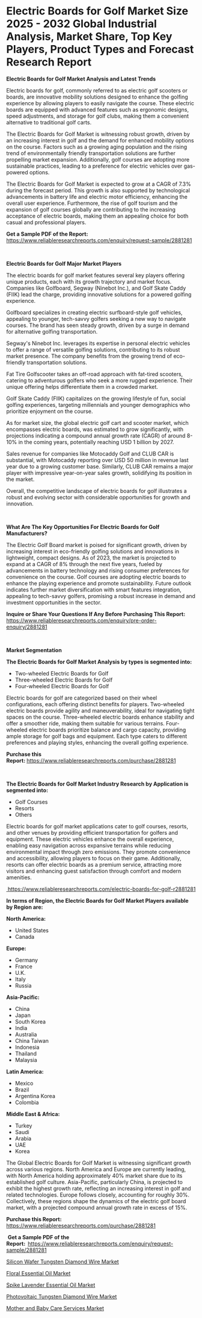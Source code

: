 <p><h1>Electric Boards for Golf Market Size 2025 - 2032 Global Industrial Analysis, Market Share, Top Key Players, Product Types and Forecast Research Report</h1></p><p><strong>Electric Boards for Golf Market Analysis and Latest Trends</strong></p>
<p><p>Electric boards for golf, commonly referred to as electric golf scooters or boards, are innovative mobility solutions designed to enhance the golfing experience by allowing players to easily navigate the course. These electric boards are equipped with advanced features such as ergonomic designs, speed adjustments, and storage for golf clubs, making them a convenient alternative to traditional golf carts.</p><p>The Electric Boards for Golf Market is witnessing robust growth, driven by an increasing interest in golf and the demand for enhanced mobility options on the course. Factors such as a growing aging population and the rising trend of environmentally friendly transportation solutions are further propelling market expansion. Additionally, golf courses are adopting more sustainable practices, leading to a preference for electric vehicles over gas-powered options.</p><p>The Electric Boards for Golf Market is expected to grow at a CAGR of 7.3% during the forecast period. This growth is also supported by technological advancements in battery life and electric motor efficiency, enhancing the overall user experience. Furthermore, the rise of golf tourism and the expansion of golf courses globally are contributing to the increasing acceptance of electric boards, making them an appealing choice for both casual and professional players.</p></p>
<p><strong>Get a Sample PDF of the Report:&nbsp;</strong> <a href="https://www.reliableresearchreports.com/enquiry/request-sample/2881281?utm_campaign=117&utm_medium=2&utm_source=Github&utm_content=ia&utm_term=12032025&utm_id=electric-boards-for-golf">https://www.reliableresearchreports.com/enquiry/request-sample/2881281</a></p>
<p>&nbsp;</p>
<p><strong>Electric Boards for Golf Major Market Players</strong></p>
<p><p>The electric boards for golf market features several key players offering unique products, each with its growth trajectory and market focus. Companies like Golfboard, Segway (Ninebot Inc.), and Golf Skate Caddy (FIIK) lead the charge, providing innovative solutions for a powered golfing experience.</p><p>Golfboard specializes in creating electric surfboard-style golf vehicles, appealing to younger, tech-savvy golfers seeking a new way to navigate courses. The brand has seen steady growth, driven by a surge in demand for alternative golfing transportation.</p><p>Segway's Ninebot Inc. leverages its expertise in personal electric vehicles to offer a range of versatile golfing solutions, contributing to its robust market presence. The company benefits from the growing trend of eco-friendly transportation solutions.</p><p>Fat Tire Golfscooter takes an off-road approach with fat-tired scooters, catering to adventurous golfers who seek a more rugged experience. Their unique offering helps differentiate them in a crowded market.</p><p>Golf Skate Caddy (FIIK) capitalizes on the growing lifestyle of fun, social golfing experiences, targeting millennials and younger demographics who prioritize enjoyment on the course.</p><p>As for market size, the global electric golf cart and scooter market, which encompasses electric boards, was estimated to grow significantly, with projections indicating a compound annual growth rate (CAGR) of around 8-10% in the coming years, potentially reaching USD 1 billion by 2027.</p><p>Sales revenue for companies like Motocaddy Golf and CLUB CAR is substantial, with Motocaddy reporting over USD 50 million in revenue last year due to a growing customer base. Similarly, CLUB CAR remains a major player with impressive year-on-year sales growth, solidifying its position in the market.</p><p>Overall, the competitive landscape of electric boards for golf illustrates a robust and evolving sector with considerable opportunities for growth and innovation.</p></p>
<p>&nbsp;</p>
<p><strong>What Are The Key Opportunities For Electric Boards for Golf Manufacturers?</strong></p>
<p><p>The Electric Golf Board market is poised for significant growth, driven by increasing interest in eco-friendly golfing solutions and innovations in lightweight, compact designs. As of 2023, the market is projected to expand at a CAGR of 8% through the next five years, fueled by advancements in battery technology and rising consumer preferences for convenience on the course. Golf courses are adopting electric boards to enhance the playing experience and promote sustainability. Future outlook indicates further market diversification with smart features integration, appealing to tech-savvy golfers, promising a robust increase in demand and investment opportunities in the sector.</p></p>
<p><strong>Inquire or Share Your Questions If Any Before Purchasing This Report:</strong> <a href="https://www.reliableresearchreports.com/enquiry/pre-order-enquiry/2881281?utm_campaign=117&utm_medium=2&utm_source=Github&utm_content=ia&utm_term=12032025&utm_id=electric-boards-for-golf">https://www.reliableresearchreports.com/enquiry/pre-order-enquiry/2881281</a></p>
<p>&nbsp;</p>
<p><strong>Market Segmentation</strong></p>
<p><strong>The Electric Boards for Golf Market Analysis by types is segmented into:</strong></p>
<p><ul><li>Two-wheeled Electric Boards for Golf</li><li>Three-wheeled Electric Boards for Golf</li><li>Four-wheeled Electric Boards for Golf</li></ul></p>
<p><p>Electric boards for golf are categorized based on their wheel configurations, each offering distinct benefits for players. Two-wheeled electric boards provide agility and maneuverability, ideal for navigating tight spaces on the course. Three-wheeled electric boards enhance stability and offer a smoother ride, making them suitable for various terrains. Four-wheeled electric boards prioritize balance and cargo capacity, providing ample storage for golf bags and equipment. Each type caters to different preferences and playing styles, enhancing the overall golfing experience.</p></p>
<p><strong>Purchase this Report:&nbsp;</strong><a href="https://www.reliableresearchreports.com/purchase/2881281?utm_campaign=117&utm_medium=2&utm_source=Github&utm_content=ia&utm_term=12032025&utm_id=electric-boards-for-golf">https://www.reliableresearchreports.com/purchase/2881281</a></p>
<p>&nbsp;</p>
<p><strong>The Electric Boards for Golf Market Industry Research by Application is segmented into:</strong></p>
<p><ul><li>Golf Courses</li><li>Resorts</li><li>Others</li></ul></p>
<p><p>Electric boards for golf market applications cater to golf courses, resorts, and other venues by providing efficient transportation for golfers and equipment. These electric vehicles enhance the overall experience, enabling easy navigation across expansive terrains while reducing environmental impact through zero emissions. They promote convenience and accessibility, allowing players to focus on their game. Additionally, resorts can offer electric boards as a premium service, attracting more visitors and enhancing guest satisfaction through comfort and modern amenities.</p></p>
<p><a href="https://www.reliableresearchreports.com/electric-boards-for-golf-r2881281?utm_campaign=117&utm_medium=2&utm_source=Github&utm_content=ia&utm_term=12032025&utm_id=electric-boards-for-golf">&nbsp;https://www.reliableresearchreports.com/electric-boards-for-golf-r2881281</a></p>
<p><strong>In terms of Region, the Electric Boards for Golf Market Players available by Region are:</strong></p>
<p>
    <p> <strong> North America: </strong>
        <ul>
            <li>United States</li>
            <li>Canada</li>
        </ul>
        </p> 
    <p> <strong> Europe: </strong>
        <ul>
            <li>Germany</li>
            <li>France</li>
            <li>U.K.</li>
            <li>Italy</li>
            <li>Russia</li>
        </ul>
        </p> 
    <p> <strong> Asia-Pacific: </strong>
        <ul>
            <li>China</li>
            <li>Japan</li>
            <li>South Korea</li>
            <li>India</li>
            <li>Australia</li>
            <li>China Taiwan</li>
            <li>Indonesia</li>
            <li>Thailand</li>
            <li>Malaysia</li>
        </ul>
        </p> 
    <p> <strong> Latin America: </strong>
        <ul>
            <li>Mexico</li>
            <li>Brazil</li>
            <li>Argentina Korea</li>
            <li>Colombia</li>
        </ul>
        </p> 
    <p> <strong> Middle East & Africa: </strong>
        <ul>
            <li>Turkey</li>
            <li>Saudi</li>
            <li>Arabia</li>
            <li>UAE</li>
            <li>Korea</li>
        </ul>
    </p>
    </p>
<p><p>The Global Electric Boards for Golf Market is witnessing significant growth across various regions. North America and Europe are currently leading, with North America holding approximately 40% market share due to its established golf culture. Asia-Pacific, particularly China, is projected to exhibit the highest growth rate, reflecting an increasing interest in golf and related technologies. Europe follows closely, accounting for roughly 30%. Collectively, these regions shape the dynamics of the electric golf board market, with a projected compound annual growth rate in excess of 15%.</p></p>
<p><strong>Purchase this Report: </strong><a href="https://www.reliableresearchreports.com/purchase/2881281?utm_campaign=117&utm_medium=2&utm_source=Github&utm_content=ia&utm_term=12032025&utm_id=electric-boards-for-golf">https://www.reliableresearchreports.com/purchase/2881281</a></p>
<p>&nbsp;<strong>Get a Sample PDF of the Report:&nbsp;&nbsp;</strong><a href="https://www.reliableresearchreports.com/enquiry/request-sample/2881281?utm_campaign=117&utm_medium=2&utm_source=Github&utm_content=ia&utm_term=12032025&utm_id=electric-boards-for-golf">https://www.reliableresearchreports.com/enquiry/request-sample/2881281</a></p>
<p><strong></strong></p>
<p><p><a href="https://github.com/gunbybeahmg1/Market-Research-Report-List-1/blob/main/silicon-wafer-tungsten-diamond-wire-market.md?utm_campaign=117&utm_medium=2&utm_source=Github&utm_content=ia&utm_term=12032025&utm_id=electric-boards-for-golf">Silicon Wafer Tungsten Diamond Wire Market</a></p><p><a href="https://github.com/celpabembes/Market-Research-Report-List-1/blob/main/floral-essential-oil-market.md?utm_campaign=117&utm_medium=2&utm_source=Github&utm_content=ia&utm_term=12032025&utm_id=electric-boards-for-golf">Floral Essential Oil Market</a></p><p><a href="https://github.com/alasmyayock/Market-Research-Report-List-1/blob/main/spike-lavender-essential-oil-market.md?utm_campaign=117&utm_medium=2&utm_source=Github&utm_content=ia&utm_term=12032025&utm_id=electric-boards-for-golf">Spike Lavender Essential Oil Market</a></p><p><a href="https://github.com/memorirummy/Market-Research-Report-List-1/blob/main/photovoltaic-tungsten-diamond-wire-market.md?utm_campaign=117&utm_medium=2&utm_source=Github&utm_content=ia&utm_term=12032025&utm_id=electric-boards-for-golf">Photovoltaic Tungsten Diamond Wire Market</a></p><p><a href="https://github.com/voetzeszuh/Market-Research-Report-List-1/blob/main/mother-and-baby-care-services-market.md?utm_campaign=117&utm_medium=2&utm_source=Github&utm_content=ia&utm_term=12032025&utm_id=electric-boards-for-golf">Mother and Baby Care Services Market</a></p></p>